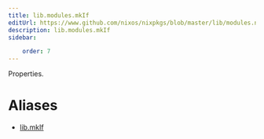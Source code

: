 ```yaml
---
title: lib.modules.mkIf
editUrl: https://www.github.com/nixos/nixpkgs/blob/master/lib/modules.nix#L1011C10
description: lib.modules.mkIf
sidebar:

    order: 7
---
```


Properties.


# Aliases

- [lib.mkIf](reference/lib/lib-mkIf)


